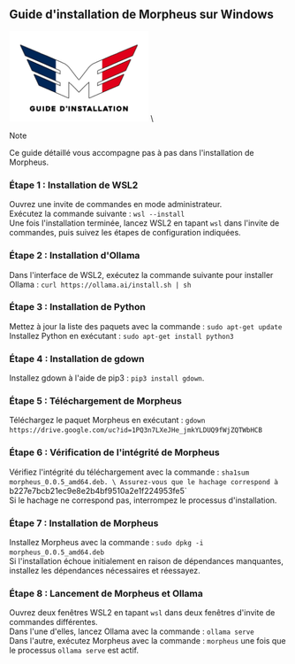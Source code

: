 ## Guide d'installation de Morpheus sur Windows

<img src="/Asset/Installation-Graphics/French/Installation-Guide-French.jpeg" width=50% height=50%> \

> [!NOTE]
> Ce guide détaillé vous accompagne pas à pas dans l'installation de Morpheus.

### Étape 1 : Installation de WSL2
Ouvrez une invite de commandes en mode administrateur. \
Exécutez la commande suivante : `wsl --install` \
Une fois l'installation terminée, lancez WSL2 en tapant `wsl` dans l'invite de commandes, puis suivez les étapes de configuration indiquées.

### Étape 2 : Installation d'Ollama
Dans l'interface de WSL2, exécutez la commande suivante pour installer Ollama : `curl https://ollama.ai/install.sh | sh`

### Étape 3 : Installation de Python

Mettez à jour la liste des paquets avec la commande : `sudo apt-get update` \
Installez Python en exécutant : `sudo apt-get install python3`

### Étape 4 : Installation de gdown
Installez gdown à l'aide de pip3 : `pip3 install gdown`.

### Étape 5 : Téléchargement de Morpheus
Téléchargez le paquet Morpheus en exécutant : `gdown https://drive.google.com/uc?id=1PQ3n7LXeJHe_jmkYLDUQ9fWjZQTWbHCB`

### Étape 6 : Vérification de l'intégrité de Morpheus
Vérifiez l'intégrité du téléchargement avec la commande : `sha1sum morpheus_0.0.5_amd64.deb. \
Assurez-vous que le hachage correspond à `b227e7bcb21ec9e8e2b4bf9510a2e1f224953fe5` \
Si le hachage ne correspond pas, interrompez le processus d'installation.

### Étape 7 : Installation de Morpheus
Installez Morpheus avec la commande : `sudo dpkg -i morpheus_0.0.5_amd64.deb` \
Si l'installation échoue initialement en raison de dépendances manquantes, installez les dépendances nécessaires et réessayez.

### Étape 8 : Lancement de Morpheus et Ollama
Ouvrez deux fenêtres WSL2 en tapant `wsl` dans deux fenêtres d'invite de commandes différentes. \
Dans l'une d'elles, lancez Ollama avec la commande : `ollama serve` \
Dans l'autre, exécutez Morpheus avec la commande : `morpheus` une fois que le processus `ollama serve` est actif.